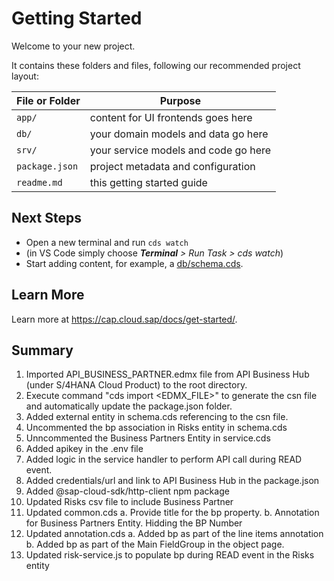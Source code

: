 # Getting Started

Welcome to your new project.

It contains these folders and files, following our recommended project layout:

File or Folder | Purpose
---------|----------
`app/` | content for UI frontends goes here
`db/` | your domain models and data go here
`srv/` | your service models and code go here
`package.json` | project metadata and configuration
`readme.md` | this getting started guide


## Next Steps

- Open a new terminal and run `cds watch` 
- (in VS Code simply choose _**Terminal** > Run Task > cds watch_)
- Start adding content, for example, a [db/schema.cds](db/schema.cds).


## Learn More

Learn more at https://cap.cloud.sap/docs/get-started/.


## Summary
1. Imported API_BUSINESS_PARTNER.edmx file from API Business Hub (under S/4HANA Cloud Product) to the root directory.
2. Execute command "cds import <EDMX_FILE>" to generate the csn file and automatically update the package.json folder.
3. Added external entity in schema.cds referencing to the csn file.
4. Uncommented the bp association in Risks entity in schema.cds
5. Unncommented the Business Partners Entity in service.cds
6. Added apikey in the .env file
7. Added logic in the service handler to perform API call during READ event.
8. Added credentials/url and link to API Business Hub in the package.json
9. Added @sap-cloud-sdk/http-client npm package
10. Updated Risks csv file to include Business Partner
11. Updated common.cds
    a. Provide title for the bp property.
    b. Annotation for Business Partners Entity. Hidding the BP Number
12. Updated annotation.cds
    a. Added bp as part of the line items annotation
    b. Added bp as part of the Main FieldGroup in the object page.
13. Updated risk-service.js to populate bp during READ event in the Risks entity    

